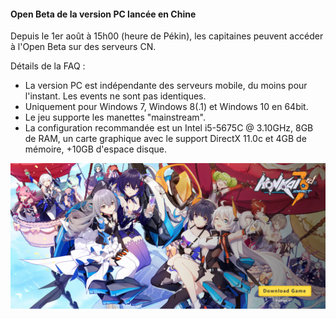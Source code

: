 #### Open Beta de la version PC lancée en Chine

Depuis le 1er août à 15h00 (heure de Pékin), les capitaines peuvent accéder à l'Open Beta sur des serveurs CN.

Détails de la FAQ :

- La version PC est indépendante des serveurs mobile, du moins pour l'instant. Les events ne sont pas identiques.
- Uniquement pour Windows 7, Windows 8(.1) et Windows 10 en 64bit.
- Le jeu supporte les manettes "mainstream".
- La configuration recommandée est un Intel i5-5675C @ 3.10GHz, 8GB de RAM, un carte graphique avec le support DirectX 11.0c et 4GB de mémoire, +10GB d'espace disque.

![Le launcher](/img/news/pc-launcher.png)
